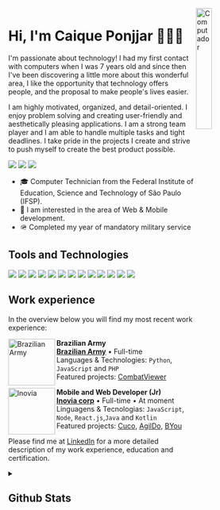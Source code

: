<!-- ### Hi 👋 --->
 
<!--
**Caique-P/Caique-P** is a ✨ _special_ ✨ repository because its `README.md` (this file) appears on your GitHub profile.

Here are some ideas to get you started:

- 🔭 I’m currently working on ...
- 🌱 I’m currently learning ...
- 👯 I’m looking to collaborate on ...
- 🤔 I’m looking for help with ...
- 💬 Ask me about ...
- 📫 How to reach me: ...
- 😄 Pronouns: ...
- ⚡ Fun fact: ...
-->
<!---
- 📚I’m a student at the Federal Institute of Education Science and Technology of São Paulo (IFSP).
- <img src="https://cdn3.iconfinder.com/data/icons/logos-and-brands-adobe/512/267_Python-512.png" width=19px alt="🌱"> I’m currently learning more about Python and Gulp.js. <img src="https://res.cloudinary.com/practicaldev/image/fetch/s--guCYAAcB--/c_limit%2Cf_auto%2Cfl_progressive%2Cq_auto%2Cw_880/https://cdn-images-1.medium.com/max/1000/1%2AIGn5E-1wp5mQ2DHoevVCFA.png" width=22px alt="">
- You can see my projects in this profile.
<hr/>
<h3> Find me elsewhere 🌎  </h3>
--->
<!--- - <a href="https://www.linkedin.com/in/caiqueponjjar/"> <img src="https://imagens-revista-pro.vivadecora.com.br/uploads/2017/10/como-usar-o-linkedin-para-empresas.png" width=14px alt=""> LinkedIn</a> | <a href="https://wonderfulcaco.gamejolt.io"><img src="https://qikdownloads.com/wp-content/uploads/2017/01/Gmae_Jolt_Main2.png" width=14px alt=""> GameJolt </a> --->
<!--|<a href="https://twitter.com/WonderfulCaco"><img src="https://img.icons8.com/cotton/2x/twitter.png" width=14px alt="">Twitter </a> 
</center>---->

<!-- AQUI VAI SER O CONTEUDO DA PAGINA:---><img src="https://raw.githubusercontent.com/MicaelliMedeiros/micaellimedeiros/master/image/computer-illustration.png" min-width="400px" max-width="25%" width="25%" align="right" alt="Computador">
# Hi, I'm Caique Ponjjar 👨🏻‍💻
<p align="left"> 
	I'm passionate about technology! I had my first contact with computers when I was 7 years old and since then I've been discovering a little more about this wonderful area, I like the opportunity that technology offers people, and the proposal to make people's lives easier.
</p>

<p align="left">
	I am highly motivated, organized, and detail-oriented. I enjoy problem solving and creating user-friendly and aesthetically pleasing applications. I am a strong team player and I am able to handle multiple tasks and tight deadlines. I take pride in the projects I create and strive to push myself to create the best product possible.
</p>


<p align="left">
  <a href="mailto:caiqueponjjar@gmail.com?subject=Subject&amp;body=Message" alt="Gmail">
  <img src="https://img.shields.io/badge/-Gmail-FF0000?style=flat-square&labelColor=FF0000&logo=gmail&logoColor=white&mailto:caiqueponjjar@gmail.com?subject=Subject&amp;body=Message" /></a>

  <a href="https://www.linkedin.com/in/caiqueponjjar/" alt="Linkedin">
  <img src="https://img.shields.io/badge/-Linkedin-0e76a8?style=flat-square&logo=Linkedin&logoColor=white&link=https://www.linkedin.com/in/caiqueponjjar/" /></a>

  <!-- <a href="https://api.whatsapp.com/send?phone=5519996835584" alt="WhatsApp">
 <img src="https://img.shields.io/badge/-WhatsApp-25d366?style=flat-square&labelColor=25d366&logo=whatsapp&logoColor=white&link=https://api.whatsapp.com/send?phone=5519996835584"/></a>--->
<a href="https://github.com/Caique-P?tab=repositories" alt="WhatsApp">
  <img src="https://img.shields.io/badge/See%20my%20Projects%20in%20this%20profile.-4f16a6?style=social&logo=github&logoColor=black"/></a>
</p>  
<!---src="https://github.com/Caique-P/Caique-P/source.gif"-->
<!---src="https://media2.giphy.com/media/dWesBcTLavkZuG35MI/source.gif"-->


* 🎓 Computer Technician from the Federal Institute of Education, Science and Technology of São Paulo (IFSP).
* 🎯 I am interested in the area of ​​Web & Mobile development.
* 🪖 Completed my year of mandatory military service



<h2> Tools and Technologies </h2>

<p float="left">
  
  <img src="https://img.shields.io/badge/-MySQL-0078D6?style=for-the-badge&logo=MySQL&logoColor=white&link=https://www.mysql.com/"/>

  <img src="https://img.shields.io/badge/-Python-2E2EFE?style=for-the-badge&logo=Python&logoColor=white&link=https://www.python.org/" />

  <img src="https://img.shields.io/badge/-Flask-323330?style=for-the-badge&logo=flask&logoColor=white&link=https://flask.palletsprojects.com" />

  <img src="https://img.shields.io/badge/Node.js-43853D?style=for-the-badge&logo=node.js&logoColor=white&link=https://nodejs.org/" />
  
  <img src="https://img.shields.io/badge/JavaScript-c7b302?style=for-the-badge&logo=javascript&logoColor=white&link=https://www.javascript.com" />
  
  <img src="https://img.shields.io/badge/Jquery-3fa6cc?style=for-the-badge&logo=jquery&logoColor=blue&link=https://jquery.com" />
		
  <img src="https://img.shields.io/badge/Css-blue?style=for-the-badge&logo=CSS3&logoColor=white" />
  
  <img src="https://img.shields.io/badge/React.js-6699CC?style=for-the-badge&logo=react&logoColor=white&link=https://pt-br.reactjs.org" />

  <img src="https://img.shields.io/badge/-Vue.js-white?style=for-the-badge&logo=Vue.js&logoColor=green&link=https://kotlinlang.org/" />

  <img src="https://img.shields.io/badge/-Java-ff4500?style=for-the-badge&logo=Java&logoColor=white&link=https://java.oracle.com/" />
  
  <img src="https://img.shields.io/badge/-Kotlin-200259?style=for-the-badge&logo=Kotlin&logoColor=darkpurple&link=https://kotlinlang.org/" />
	
<img src="https://img.shields.io/badge/Unity-100000?style=for-the-badge&logo=unity&logoColor=white&link=https://unity.com/" />
	
  <img src="https://img.shields.io/badge/-Ruby-lightpink?style=for-the-badge&logo=Ruby&logoColor=red&link=https://kotlinlang.org/" />
	


  
</p>
<h2> Work experience</h2>
In the overview below you will find my most recent work experience:



[<img align="left" height="94px" width="94px" alt="Brazilian Army" src="https://user-images.githubusercontent.com/58194653/207421108-f5902bdb-b095-4df4-a990-751c2204c72a.png"/>](https://www.eb.mil.br)
**Brazilian Army** \
[**Brazilian Army**](https://www.eb.mil.br) • Full-time  \
Languages & Technologies: `Python`, `JavaScript` and `PHP`\
Featured projects: [CombatViewer](https://github.com/Caique-P/CombateViewer)
<br/>

[<img align="left" height="94px" width="94px" alt="Inovia" src="https://user-images.githubusercontent.com/58194653/207423466-94c16280-7c0b-413e-84ee-6cf96090a489.png"/>](https://inoviacorp.com)

**Mobile and Web Developer (Jr)** \
[**Inovia corp**](https://inoviacorp.com) • Full-time • At moment  \
Linguagens & Tecnologias: `JavaScript`, `Node`, `React.js`,`Java` and `Kotlin` \
Featured projects: [Cuco](https://github.com/Caique-P/Cuco), [AgilDo](https://inoviacorp.com/solucoes), [BYou](https://inoviacorp.com/solucoes)

Please find me at [LinkedIn](https://www.linkedin.com/in/caiqueponjjar/) for a more detailed description of my work experience, education and certification.
<br/>
<details hide>
  <summary><h2>Github Stats</h2></summary>
  <br/>
  <div align="left"> 
     <a href="">
      <img width="450px" align="left" src="https://github-readme-stats.vercel.app/api?username=Caique-P&show_icons=true&include_all_commits=true&count_private=true&&hide=issues&theme=tokyonight"/>
    </a>
    <a href="">
      <img width="330px" align="left" src="https://github-readme-stats.vercel.app/api/top-langs/?username=Caique-P&layout=compact&theme=tokyonight">
    </a>  
</div>
<br/>
</details>
